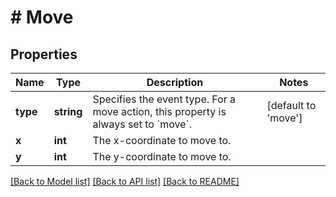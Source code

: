 # # Move

## Properties

Name | Type | Description | Notes
------------ | ------------- | ------------- | -------------
**type** | **string** | Specifies the event type. For a move action, this property is  always set to &#x60;move&#x60;. | [default to 'move']
**x** | **int** | The x-coordinate to move to. |
**y** | **int** | The y-coordinate to move to. |

[[Back to Model list]](../../README.md#models) [[Back to API list]](../../README.md#endpoints) [[Back to README]](../../README.md)
